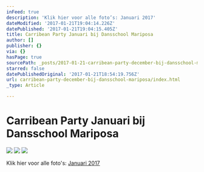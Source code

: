```yaml
---
inFeed: true
description: 'Klik hier voor alle foto’s: Januari 2017'
dateModified: '2017-01-21T19:04:14.226Z'
datePublished: '2017-01-21T19:04:15.405Z'
title: Carribean Party Januari bij Dansschool Mariposa
author: []
publisher: {}
via: {}
hasPage: true
sourcePath: _posts/2017-01-21-carribean-party-december-bij-dansschool-mariposa.md
starred: false
datePublishedOriginal: '2017-01-21T18:54:19.756Z'
url: carribean-party-december-bij-dansschool-mariposa/index.html
_type: Article

---
```

# Carribean Party Januari bij Dansschool Mariposa
![](https://the-grid-user-content.s3-us-west-2.amazonaws.com/d31d248e-d446-44a7-8302-629680b83b76.jpg)
![](https://the-grid-user-content.s3-us-west-2.amazonaws.com/0edaed32-6140-4d44-b20a-0ca271c6bf23.jpg)
![](https://the-grid-user-content.s3-us-west-2.amazonaws.com/b6cd4df2-fe5b-4578-bcde-36be070fe819.jpg)

Klik hier voor alle foto's: [Januari 2017][0]

[0]: http://dansschoolmariposa.tk/122016/ "Foto's Januari 2016"